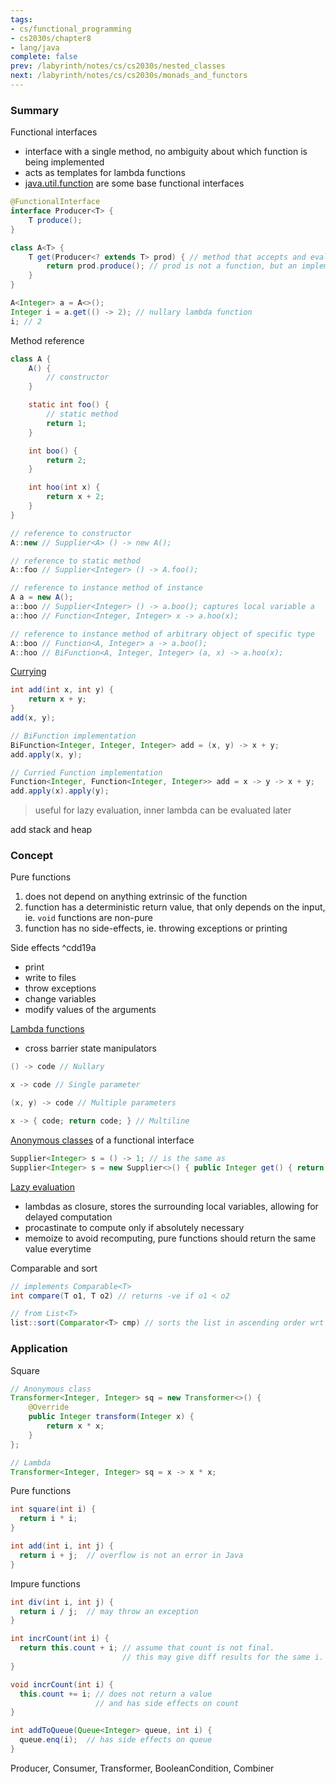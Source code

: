 ```yaml
---
tags:
- cs/functional_programming
- cs2030s/chapter8
- lang/java
complete: false
prev: /labyrinth/notes/cs/cs2030s/nested_classes
next: /labyrinth/notes/cs/cs2030s/monads_and_functors
---
```


   

### Summary
Functional interfaces
- interface with a single method, no ambiguity about which function is being implemented
- acts as templates for lambda functions
- [java.util.function](https://docs.oracle.com/javase/8/docs/api/java/util/function/package-summary.html) are some base functional interfaces
```java
@FunctionalInterface
interface Producer<T> {
	T produce();
}

class A<T> {
	T get(Producer<? extends T> prod) { // method that accepts and evaluates a producer
		return prod.produce(); // prod is not a function, but an implementation of the functional interface
	}
}

A<Integer> a = A<>();
Integer i = a.get(() -> 2); // nullary lambda function
i; // 2
```

Method reference
```java
class A {
	A() {
		// constructor
	}

	static int foo() {
		// static method
		return 1;
	}

	int boo() {
		return 2;
	}

	int hoo(int x) {
		return x + 2;
	}
}

// reference to constructor
A::new // Supplier<A> () -> new A();

// reference to static method
A::foo // Supplier<Integer> () -> A.foo();

// reference to instance method of instance
A a = new A();
a::boo // Supplier<Integer> () -> a.boo(); captures local variable a
a::hoo // Function<Integer, Integer> x -> a.hoo(x);

// reference to instance method of arbitrary object of specific type
A::boo // Function<A, Integer> a -> a.boo();
A::hoo // BiFunction<A, Integer, Integer> (a, x) -> a.hoo(x);
```

[Currying](/labyrinth/notes/cs/cs1101s/higher_order_functions#^3ffd84)
```java
int add(int x, int y) {
	return x + y;
}
add(x, y);

// BiFunction implementation
BiFunction<Integer, Integer, Integer> add = (x, y) -> x + y;
add.apply(x, y);

// Curried Function implementation
Function<Integer, Function<Integer, Integer>> add = x -> y -> x + y;
add.apply(x).apply(y);
```
> useful for lazy evaluation, inner lambda can be evaluated later

 add stack and heap

### Concept
Pure functions
1. does not depend on anything extrinsic of the function
2. function has a deterministic return value, that only depends on the input, ie. `void` functions are non-pure
3. function has no side-effects, ie. throwing exceptions or printing

Side effects ^cdd19a
- print
- write to files
- throw exceptions
- change variables
- modify values of the arguments

[Lambda functions](/labyrinth/notes/cs/cs1101s/higher_order_functions#^dec713)
- cross barrier state manipulators
```java
() -> code // Nullary

x -> code // Single parameter

(x, y) -> code // Multiple parameters

x -> { code; return code; } // Multiline
```

[Anonymous classes](/labyrinth/notes/cs/cs2030s/nested_classes#^85781f) of a functional interface
```java
Supplier<Integer> s = () -> 1; // is the same as
Supplier<Integer> s = new Supplier<>() { public Integer get() { return 1; } };
```

[Lazy evaluation](/labyrinth/notes/cs/cs1101s/lazy_evaluation)
- lambdas as closure, stores the surrounding local variables, allowing for delayed computation
- procastinate to compute only if absolutely necessary
- memoize to avoid recomputing, pure functions should return the same value everytime

Comparable and sort
```java
// implements Comparable<T>
int compare(T o1, T o2) // returns -ve if o1 < o2

// from List<T>
list::sort(Comparator<T> cmp) // sorts the list in ascending order wrt to comparator
```

### Application
Square
```java
// Anonymous class
Transformer<Integer, Integer> sq = new Transformer<>() {
	@Override
	public Integer transform(Integer x) {
		return x * x;
	}
};

// Lambda
Transformer<Integer, Integer> sq = x -> x * x;
```

Pure functions
```java
int square(int i) {
  return i * i;
}

int add(int i, int j) {
  return i + j;  // overflow is not an error in Java
}
```

Impure functions
```java
int div(int i, int j) {
  return i / j;  // may throw an exception
}

int incrCount(int i) {
  return this.count + i; // assume that count is not final.
                         // this may give diff results for the same i.
}

void incrCount(int i) {
  this.count += i; // does not return a value
                   // and has side effects on count
}

int addToQueue(Queue<Integer> queue, int i) {
  queue.enq(i);  // has side effects on queue
}
```

Producer, Consumer, Transformer, BooleanCondition, Combiner